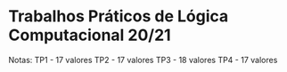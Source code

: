 # Trabalhos Práticos de Lógica Computacional 20/21
Notas: TP1 - 17 valores
	   TP2 - 17 valores
	   TP3 - 18 valores
	   TP4 - 17 valores